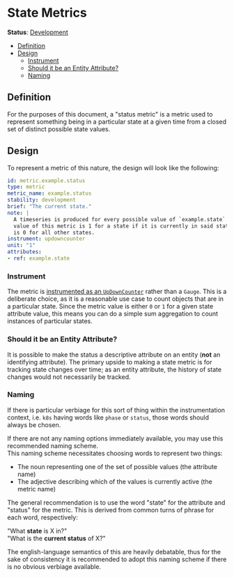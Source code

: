 <!--- Hugo front matter used to generate the website version of this page:
linkTitle: Status Metrics
aliases: [status-metrics]
--->

# State Metrics

**Status**: [Development][DocumentStatus]

<!-- toc -->

- [Definition](#definition)
- [Design](#design)
  - [Instrument](#instrument)
  - [Should it be an Entity Attribute?](#should-it-be-an-entity-attribute)
  - [Naming](#naming)

<!-- tocstop -->

## Definition

For the purposes of this document, a "status metric" is a metric used to
represent something being in a particular state at a given time from a closed
set of distinct possible state values.

## Design

To represent a metric of this nature, the design will look like the following:

```yaml
id: metric.example.status
type: metric
metric_name: example.status
stability: development
brief: "The current state."
note: |
  A timeseries is produced for every possible value of `example.state`. The
  value of this metric is 1 for a state if it is currently in said state, and
  is 0 for all other states.
instrument: updowncounter
unit: "1"
attributes:
- ref: example.state
```

### Instrument

The metric is
[instrumented as an `UpDownCounter`](https://github.com/open-telemetry/semantic-conventions/blob/main/docs/general/metrics.md#consistent-updowncounter-timeseries)
rather than a `Gauge`. This is a deliberate choice, as it is a reasonable use 
case to count objects that are in a particular state. Since the metric value is
either `0` or `1` for a given state attribute value, this means you can do a
simple sum aggregation to count instances of particular states.

### Should it be an Entity Attribute?

It is possible to make the status a descriptive attribute on an entity (**not**
an identifying attribute). The primary upside to making a state metric is for
tracking state changes over time; as an entity attribute, the history of state
changes would not necessarily be tracked.

### Naming

If there is particular verbiage for this sort of thing within the instrumentation
context, i.e. `k8s` having words like `phase` or `status`, those words should
always be chosen.

If there are not any naming options immediately available, you may use this
recommended naming scheme.  
This naming scheme necessitates choosing words to represent two things:

* The noun representing one of the set of possible values (the attribute name)
* The adjective describing which of the values is currently active (the metric
  name)

The general recommendation is to use the word "state" for the attribute and
"status" for the metric. This is derived from common turns of phrase for each
word, respectively:  

"What **state** is X in?"  
"What is the **current status** of X?"  

The english-language semantics of this are heavily debatable, thus for the sake
of consistency it is recommended to adopt this naming scheme if there is no
obvious verbiage available.

[DocumentStatus]: https://opentelemetry.io/docs/specs/otel/document-status
